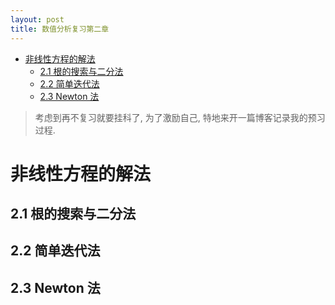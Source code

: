 ```yaml
---
layout: post
title: 数值分析复习第二章
---
```


<!-- TOC -->

- [非线性方程的解法](#%e9%9d%9e%e7%ba%bf%e6%80%a7%e6%96%b9%e7%a8%8b%e7%9a%84%e8%a7%a3%e6%b3%95)
  - [2.1 根的搜索与二分法](#21-%e6%a0%b9%e7%9a%84%e6%90%9c%e7%b4%a2%e4%b8%8e%e4%ba%8c%e5%88%86%e6%b3%95)
  - [2.2 简单迭代法](#22-%e7%ae%80%e5%8d%95%e8%bf%ad%e4%bb%a3%e6%b3%95)
  - [2.3 Newton 法](#23-newton-%e6%b3%95)

<!-- /TOC -->

> 考虑到再不复习就要挂科了, 为了激励自己, 特地来开一篇博客记录我的预习过程.

# 非线性方程的解法

## 2.1 根的搜索与二分法

## 2.2 简单迭代法

## 2.3 Newton 法